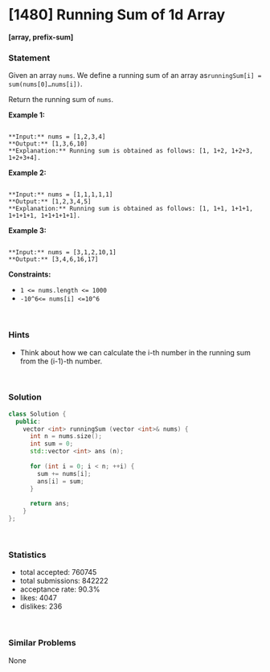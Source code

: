 # [1480] Running Sum of 1d Array

**[array, prefix-sum]**

### Statement

Given an array `nums`. We define a running sum of an array as`runningSum[i] = sum(nums[0]…nums[i])`.

Return the running sum of `nums`.


**Example 1:**

```

**Input:** nums = [1,2,3,4]
**Output:** [1,3,6,10]
**Explanation:** Running sum is obtained as follows: [1, 1+2, 1+2+3, 1+2+3+4].
```

**Example 2:**

```

**Input:** nums = [1,1,1,1,1]
**Output:** [1,2,3,4,5]
**Explanation:** Running sum is obtained as follows: [1, 1+1, 1+1+1, 1+1+1+1, 1+1+1+1+1].
```

**Example 3:**

```

**Input:** nums = [3,1,2,10,1]
**Output:** [3,4,6,16,17]

```

**Constraints:**
* `1 <= nums.length <= 1000`
* `-10^6<= nums[i] <=10^6`


<br>

### Hints

- Think about how we can calculate the i-th number in the running sum from the (i-1)-th number.

<br>

### Solution

```cpp
class Solution {
  public:
    vector <int> runningSum (vector <int>& nums) {
      int n = nums.size();
      int sum = 0;
      std::vector <int> ans (n);
      
      for (int i = 0; i < n; ++i) {
        sum += nums[i];
        ans[i] = sum;
      }
      
      return ans;
    }
};
```

<br>

### Statistics

- total accepted: 760745
- total submissions: 842222
- acceptance rate: 90.3%
- likes: 4047
- dislikes: 236

<br>

### Similar Problems

None
